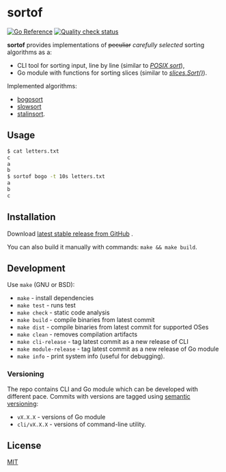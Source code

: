 # sortof

[![Go Reference](https://pkg.go.dev/badge/github.com/macie/sortof.svg)](https://pkg.go.dev/github.com/macie/sortof)
[![Quality check status](https://github.com/macie/sortof/actions/workflows/check.yml/badge.svg)](https://github.com/macie/sortof/actions/workflows/check.yml)

**sortof** provides implementations of ~~peculiar~~ _carefully selected_ sorting algorithms as a:

- CLI tool for sorting input, line by line (similar to _[POSIX sort](https://pubs.opengroup.org/onlinepubs/9699919799/utilities/sort.html)_),
- Go module with functions for sorting slices (similar to _[slices.Sort()](https://pkg.go.dev/slices#Sort)_).

Implemented algorithms:

- [bogosort](https://en.wikipedia.org/wiki/Bogosort)
- [slowsort](https://en.wikipedia.org/wiki/Slowsort)
- [stalinsort](https://mastodon.social/@mathew/100958177234287431).

## Usage

```sh
$ cat letters.txt
c
a
b
$ sortof bogo -t 10s letters.txt
a
b
c
```

## Installation

Download [latest stable release from GitHub](https://github.com/macie/sortof/releases/latest) .

You can also build it manually with commands: `make && make build`.

## Development

Use `make` (GNU or BSD):

- `make` - install dependencies
- `make test` - runs test
- `make check` - static code analysis
- `make build` - compile binaries from latest commit
- `make dist` - compile binaries from latest commit for supported OSes
- `make clean` - removes compilation artifacts
- `make cli-release` - tag latest commit as a new release of CLI
- `make module-release` - tag latest commit as a new release of Go module
- `make info` - print system info (useful for debugging).

### Versioning

The repo contains CLI and Go module which can be developed with different pace.
Commits with versions are tagged using [semantic versioning](https://semver.org/):
- `vX.X.X` - versions of Go module
- `cli/vX.X.X` - versions of command-line utility.

## License

[MIT](./LICENSE)
